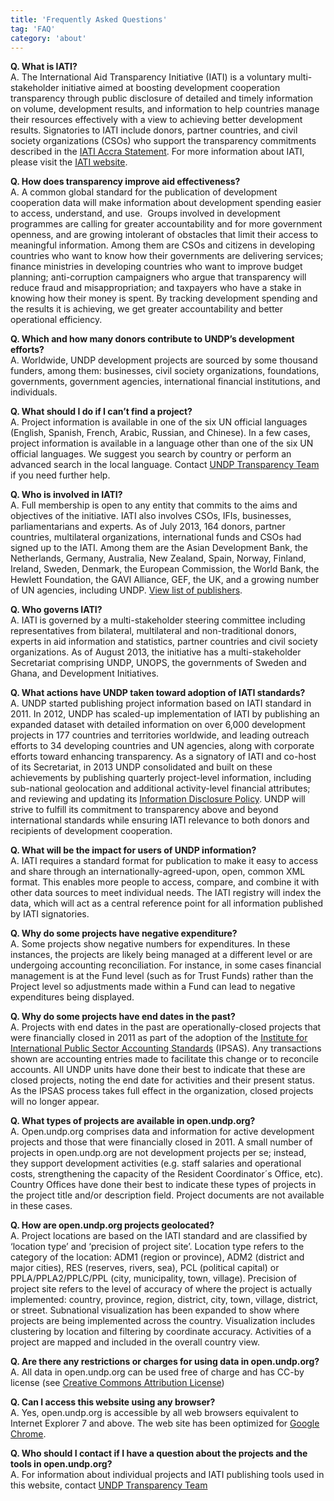 ```yaml
---
title: 'Frequently Asked Questions'
tag: 'FAQ'
category: 'about'
---
```

__Q. What is IATI?__  
A. The International Aid Transparency Initiative (IATI) is a voluntary multi-stakeholder initiative aimed at boosting development cooperation transparency through public disclosure of detailed and timely information on  volume, development results, and information to help countries manage their resources effectively with a view to achieving better development results. Signatories to IATI include donors, partner countries, and civil society organizations (CSOs) who support the transparency commitments described in the [IATI Accra Statement](http://www.aidtransparency.net/wp-content/uploads/2009/06/iati-accra-statement-p1.pdf). For more information about IATI, please visit the [IATI website](http://www.aidtransparency.net/wp-content/uploads/2011/11/IATI-country-paper-overview-final.pdf). 

__Q. How does transparency improve aid effectiveness?__  
A. A common global standard for the publication of development cooperation data will make information about development spending easier to access, understand, and use.  Groups involved in development programmes are calling for greater accountability and for more government openness, and are growing intolerant of obstacles that limit their access to meaningful information. Among them are CSOs and citizens in developing countries who want to know how their governments are delivering services; finance ministries in developing countries who want to improve budget planning; anti-corruption campaigners who argue that transparency will reduce fraud and misappropriation; and taxpayers who have a stake in knowing how their money is spent. By tracking development spending and the results it is achieving, we get greater accountability and better operational efficiency.

__Q. Which and how many donors contribute to UNDP’s development efforts?__  
A. Worldwide, UNDP development projects are sourced by some thousand funders, among them: businesses, civil society organizations, foundations, governments, government agencies, international financial institutions, and individuals.  

__Q. What should I do if I can’t find a project?__  
A. Project information is available in one of the six UN official languages (English, Spanish, French, Arabic, Russian, and Chinese). In a few cases, project information is available in a language other than one of the six UN official languages. We suggest you search by country or perform an advanced search in the local language. Contact [UNDP Transparency Team](#about/contactinfo) if you need further help.

__Q. Who is involved in IATI?__  
A. Full membership is open to any entity that commits to the aims and objectives of the initiative. IATI also involves CSOs, IFIs, businesses, parliamentarians and experts. As of July 2013, 164 donors, partner countries, multilateral organizations, international funds and CSOs had signed up to the IATI. Among them are the Asian Development Bank, the Netherlands, Germany, Australia, New Zealand, Spain, Norway, Finland, Ireland, Sweden, Denmark, the European Commission, the World Bank, the Hewlett Foundation, the GAVI Alliance, GEF, the UK, and a growing number of UN agencies, including UNDP. [View list of publishers](http://www.iatiregistry.org/publisher).   

__Q. Who governs IATI?__  
A. IATI is governed by a multi-stakeholder steering committee including representatives from bilateral, multilateral and non-traditional donors, experts in aid information and statistics, partner countries and civil society organizations. As of August 2013, the initiative has a multi-stakeholder Secretariat comprising UNDP, UNOPS, the governments of Sweden and Ghana, and Development Initiatives.

__Q. What actions have UNDP taken toward adoption of IATI standards?__  
A. UNDP started publishing project information based on IATI standard in 2011. In 2012, UNDP has scaled-up implementation of IATI by publishing an expanded dataset with detailed information on over 6,000 development projects in 177 countries and territories worldwide, and leading outreach efforts to 34 developing countries and UN agencies, along with corporate efforts toward enhancing transparency. As a signatory of IATI and co-host of its Secretariat, in 2013 UNDP consolidated and built on these achievements by publishing quarterly project-level information, including sub-national geolocation and additional activity-level financial attributes; and reviewing and updating its [Information Disclosure Policy](http://www.undp.org/content/undp/en/home/operations/transparency/information_disclosurepolicy.html). UNDP will strive to fulfill its commitment to transparency above and beyond international standards while ensuring IATI relevance to both donors and recipients of development cooperation.

__Q. What will be the impact for users of UNDP information?__  
A. IATI requires a standard format for publication to make it easy to access and share through an internationally-agreed-upon, open, common XML format. This enables more people to access, compare, and combine it with other data sources to meet individual needs. The IATI registry will index the data, which will act as a central reference point for all information published by IATI signatories.

__Q. Why do some projects have negative expenditure?__  
A. Some projects show negative numbers for expenditures. In these instances, the projects are likely being managed at a different level or are undergoing accounting reconciliation. For instance, in some cases financial management is at the Fund level (such as for Trust Funds) rather than the Project level so adjustments made within a Fund can lead to negative expenditures being displayed.

__Q. Why do some projects have end dates in the past?__  
A. Projects with end dates in the past are operationally-closed projects that were financially closed in 2011 as part of the adoption of the [Institute for International Public Sector Accounting Standards](http://www.ipsas.org/en/ipsas_standards.htm) (IPSAS). Any transactions shown are accounting entries made to facilitate this change or to reconcile accounts. All UNDP units have done their best to indicate that these are closed projects, noting the end date for activities and their present status.  As the IPSAS process takes full effect in the organization, closed projects will no longer appear.

__Q. What types of projects are available in open.undp.org?__  
A. Open.undp.org comprises data and information for active development projects and those that were financially closed in 2011. A small number of projects in open.undp.org are not development projects per se; instead, they support development activities (e.g. staff salaries and operational costs, strengthening the capacity of the Resident Coordinator´s Office, etc). Country Offices have done their best to indicate these types of projects in the project title and/or description field. Project documents are not available in these cases.

__Q. How are open.undp.org projects geolocated?__  
A. Project locations are based on the IATI standard and are classified by ‘location type’ and ‘precision of project site’.  Location type refers to the category of the location: ADM1 (region or province), ADM2 (district and major cities), RES (reserves, rivers, sea), PCL (political capital) or PPLA/PPLA2/PPLC/PPL (city, municipality, town, village). Precision of project site refers to the level of accuracy of where the project is actually implemented: country, province, region, district, city, town, village, district, or street. Subnational visualization has been expanded to show where projects are being implemented across the country. Visualization includes clustering by location and filtering by coordinate accuracy. Activities of a project are mapped and included in the overall country view.

__Q. Are there any restrictions or charges for using data in open.undp.org?__  
A. All data in open.undp.org can be used free of charge and has CC-by license (see [Creative Commons Attribution License](http://iatistandard.org/getting-started/licencing/licence-types))

__Q. Can I access this website using any browser?__  
A. Yes, open.undp.org is accessible by all web browsers equivalent to Internet Explorer 7 and above. The web site has been optimized for [Google Chrome](http://www.google.com/chrome/intl/en/landing_chrome.html).

__Q. Who should I contact if I have a question about the projects and the tools in open.undp.org?__  
A. For information about individual projects and IATI publishing tools used in this website, contact [UNDP Transparency Team](#about/contactinfo)
